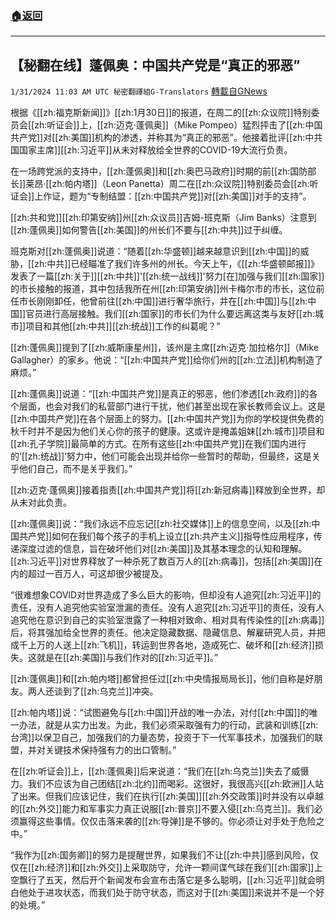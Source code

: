 ###  [:house:返回](README.md)
---


## 【秘翻在线】蓬佩奥：中国共产党是“真正的邪恶”
`1/31/2024 11:03 AM UTC 秘密翻譯組G-Translators` [轉載自GNews](https://gnews.org/articles/2269522)

根据《[[zh:福克斯新闻]]》[[zh:1月30日]]的报道，在周二的[[zh:众议院]]特别委员会[[zh:听证会]]上，[[zh:迈克·蓬佩奥]]（Mike Pompeo）猛烈抨击了[[zh:中国共产党]]对[[zh:美国]]机构的渗透，并称其为“真正的邪恶”。他接着批评[[zh:中共国国家主席]][[zh:习近平]]从未对释放给全世界的COVID-19大流行负责。

在一场跨党派的支持中，[[zh:蓬佩奥]]和[[zh:奥巴马政府]]时期的前[[zh:国防部长]]莱昂·[[zh:帕内塔]]（Leon Panetta）周二在[[zh:众议院]]特别委员会[[zh:听证会]]上作证，题为“专制结盟：[[zh:中国共产党]]对[[zh:美国]]对手的支持”。

[[zh:共和党]][[zh:印第安纳]]州[[zh:众议员]]吉姆\-班克斯（Jim Banks）注意到[[zh:蓬佩奥]]如何警告[[zh:美国]]的州长们不要与[[zh:中共]]过于纠缠。

班克斯对[[zh:蓬佩奥]]说道：“随着[[zh:华盛顿]]越来越意识到[[zh:中国]]的威胁，[[zh:中共]]已经瞄准了我们许多州的州长。今天上午，《[[zh:华盛顿邮报]]》发表了一篇[[zh:关于]][[zh:中共]]'[[zh:统一战线]]'努力\[在\]加强与我们[[zh:国家]]的市长接触的报道，其中包括我所在州[[zh:印第安纳]]州卡梅尔市的市长，这位前任市长刚刚卸任，他曾前往[[zh:中国]]进行奢华旅行，并在[[zh:中国]]与[[zh:中国]]官员进行高层接触。我们[[zh:国家]]的市长们为什么要远离这类与友好[[zh:城市]]项目和其他[[zh:中共]][[zh:统战]]工作的纠葛呢？”

[[zh:蓬佩奥]]提到了[[zh:威斯康星州]]，该州是主席[[zh:迈克·加拉格尔]]（Mike Gallagher）的家乡。他说：“[[zh:中国共产党]]给你们州的[[zh:立法]]机构制造了麻烦。”

[[zh:蓬佩奥]]说道：“[[zh:中国共产党]]是真正的邪恶，他们渗透[[zh:政府]]的各个层面，也会对我们的私营部门进行干扰，他们甚至出现在家长教师会议上。这是[[zh:中国共产党]]在各个层面上的努力。[[zh:中国共产党]]为你的学校提供免费的秋千时并不是因为他们关心你的孩子的健康。这或许是掩盖姐妹[[zh:城市]]项目和[[zh:孔子学院]]最简单的方式。在所有这些[[zh:中国共产党]]在我们国内进行的‘[[zh:统战]]’努力中，他们可能会出现并给你一些暂时的帮助，但最终，这是关乎他们自己，而不是关乎我们。”

[[zh:迈克·蓬佩奥]]接着指责[[zh:中国共产党]]将[[zh:新冠病毒]]释放到全世界，却从未对此负责。

[[zh:蓬佩奥]]说：“我们永远不应忘记[[zh:社交媒体]]上的信息空间，以及[[zh:中国共产党]]如何在我们每个孩子的手机上设立[[zh:共产主义]]指导性应用程序，传递深度过滤的信息，旨在破坏他们对[[zh:美国]]及其基本理念的认知和理解。[[zh:习近平]]对世界释放了一种杀死了数百万人的[[zh:病毒]]，包括[[zh:美国]]在内的超过一百万人，可这却很少被提及。

“很难想象COVID对世界造成了多么巨大的影响，但却没有人追究[[zh:习近平]]的责任，没有人追究他实验室泄漏的责任。没有人追究[[zh:习近平]]的责任，没有人追究他在意识到自己的实验室泄露了一种相对致命、相对具有传染性的[[zh:病毒]]后，将其强加给全世界的责任。他决定隐藏数据、隐藏信息、解雇研究人员，并把成千上万的人送上[[zh:飞机]]，转运到世界各地，造成死亡、破坏和[[zh:经济]]损失。这就是在[[zh:美国]]与我们作对的[[zh:习近平]]。”

[[zh:蓬佩奥]]和[[zh:帕内塔]]都曾担任过[[zh:中央情报局局长]]，他们自称是好朋友。两人还谈到了[[zh:乌克兰]]冲突。

[[zh:帕内塔]]说：“试图避免与[[zh:中国]]开战的唯一办法，对付[[zh:中国]]的唯一办法，就是从实力出发。为此，我们必须采取强有力的行动，武装和训练[[zh:台湾]]以保卫自己，加强我们的力量态势，投资于下一代军事技术，加强我们的联盟，并对关键技术保持强有力的出口管制。”

在[[zh:听证会]]上，[[zh:蓬佩奥]]后来说道：“我们在[[zh:乌克兰]]失去了威慑力。我们不应该为自己团结[[zh:北约]]而喝彩。这很好，我很高兴[[zh:欧洲]]人站了出来。但我们应该记住，我们在执行[[zh:美国]][[zh:外交政策]]时并没有以卓越的[[zh:外交]]能力和军事实力真正说服[[zh:普京]]不要入侵[[zh:乌克兰]]。我们必须赢得这些事情。仅仅击落来袭的[[zh:导弹]]是不够的。你必须让对手处于危险之中。”

“我作为[[zh:国务卿]]的努力是提醒世界，如果我们不让[[zh:中共]]感到风险，仅仅在[[zh:经济]]和[[zh:外交]]上采取防守，允许一颗间谍气球在我们[[zh:国家]]上空飘行了五天，然后开个新闻发布会宣布击落它是多么聪明，[[zh:习近平]]就会明白他处于进攻状态，而我们处于防守状态，而这对于[[zh:美国]]来说并不是一个好的处境。”
